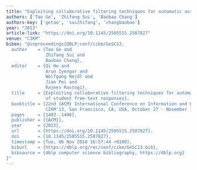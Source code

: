 ```yaml
---
title: "Exploiting collaborative filtering techniques for automatic assessment of student free-text responses"
authors: ['Tao Ge', 'Zhifang Sui', 'Baobao Chang']
authors-key: ['getao', 'suizhifang', 'changbaobao']
year: "2013"
article-link: "https://doi.org/10.1145/2505515.2507827"
venue: "CIKM"
bibex: "@inproceedings{DBLP:conf/cikm/GeSC13,
  author    = {Tao Ge and
               Zhifang Sui and
               Baobao Chang},
  editor    = {Qi He and
               Arun Iyengar and
               Wolfgang Nejdl and
               Jian Pei and
               Rajeev Rastogi},
  title     = {Exploiting collaborative filtering techniques for automatic assessment
               of student free-text responses},
  booktitle = {22nd {ACM} International Conference on Information and Knowledge Management,
               CIKM'13, San Francisco, CA, USA, October 27 - November 1, 2013},
  pages     = {1493--1496},
  publisher = {{ACM}},
  year      = {2013},
  url       = {https://doi.org/10.1145/2505515.2507827},
  doi       = {10.1145/2505515.2507827},
  timestamp = {Tue, 06 Nov 2018 16:57:44 +0100},
  biburl    = {https://dblp.org/rec/conf/cikm/GeSC13.bib},
  bibsource = {dblp computer science bibliography, https://dblp.org}
}"
---
```

